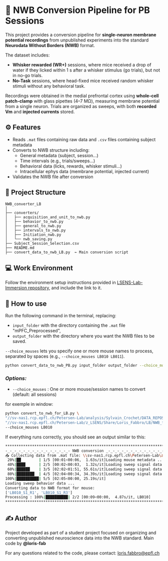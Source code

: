 
# 🧪 NWB Conversion Pipeline for PB Sessions

This project provides a conversion pipeline for **single-neuron membrane potential recordings** from unpublished experiments into the standard **Neurodata Without Borders (NWB)** format.

The dataset includes:

* **Whisker rewarded (WR+)** sessions, where mice received a drop of water if they licked within 1 s after a whisker stimulus (go trials), but not in no-go trials.
* **No-Task** sessions, where head-fixed mice received random whisker stimuli without any behavioral task.

Recordings were obtained in the medial prefrontal cortex using **whole-cell patch-clamp** with glass pipettes (4–7 MΩ), measuring membrane potential from a single neuron. Trials are organized as sweeps, with both **recorded Vm** and **injected currents** stored.


## ⚙️ Features
* Reads `.mat` files containing raw data and `.csv` files containing subject metadata
* Converts to NWB structure including:
  * General metadata (subject, session…)
  * Time intervals (e.g., trials/sweeps…)
  * Behavioral data (licks, rewards, whisker stimuli…)
  * Intracellular ephys data (membrane potential, injected current)
* Validates the NWB file after conversion


## 📁 Project Structure

```
NWB_converter_LB
│
├── converters/
│   ├── acquisition_and_unit_to_nwb.py
│   ├── behavior_to_nwb.py
│   ├── general_to_nwb.py
│   ├── intervals_to_nwb.py
│   ├── Initiation_nwb.py
│   └── nwb_saving.py
├── Subject_Session_Selection.csv
├── README.md
├── convert_data_to_nwb_LB.py  ← Main conversion script
```


## 💻 Work Environment

Follow the environment setup instructions provided in [LSENS-Lab-Immersion repository](https://github.com/loris-fab/LSENS-Lab-Immersion.git), and include the link to it.



## 🧩 How to use

Run the following command in the terminal, replacing:

* `input_folder` with the directory containing the `.mat` file "mPFC_Preprocessed",
* `output_folder` with the directory where you want the NWB files to be saved.

`--choice_mouses` lets you specify one or more mouse names to process, separated by spaces (e.g., `--choice_mouses LB010 LB011`).

```bash
python convert_data_to_nwb_PB.py input_folder output_folder --choice_mouses LB010 LB011 (...)
```
### *Options:*

* `--choice_mouses` : One or more mouse/session names to convert (default: all sessions)

for exemple in window:
```bash
python convert_to_nwb_for_LB.py \
"//sv-nas1.rcp.epfl.ch/Petersen-Lab/analysis/Sylvain_Crochet/DATA_REPOSITORY/Banterle_mPFC_Vm_2019/mPFC_Preprocessed.mat" \
"//sv-nas1.rcp.epfl.ch/Petersen-Lab/z_LSENS/Share/Loris_Fabbro/LB/NWB_files" \
--choice_mouses LB010
```

If everything runs correctly, you should see an output similar to this:

```bash
**************************************************************************
-_-_-_-_-_-_-_-_-_-_-_-_-_-_- NWB conversion _-_-_-_-_-_-_-_-_-_-_-_-_-_-_
📥 Collecting data from .mat file: \\sv-nas1.rcp.epfl.ch\Petersen-Lab\analysis\Sylvain_Crochet\DATA_REPOSITORY\Banterle_mPFC_Vm_2019\mPFC_Preprocessed.mat
 20%|██        | 1/5 [00:01<00:06,  1.63s/it]Loading mouse metadata ...
 40%|████      | 2/5 [00:02<00:03,  1.32s/it]Loading sweep signal data (1/3) ...
 60%|██████    | 3/5 [02:02<01:51, 55.61s/it]Loading sweep signal data (2/3) ...
 80%|████████  | 4/5 [02:04<00:34, 34.39s/it]Loading sweep signal data (3/3) ...
100%|██████████| 5/5 [02:05<00:00, 25.19s/it]
Loading sweep behavior data ...                   
Converting data to NWB format for mouse: 
['LB010_S1_R1', 'LB010_S1_R3']
Processing : 100%|██████████| 2/2 [00:09<00:00,  4.87s/it, LB010]
**************************************************************************
```

## ✍️ Author

Project developed as part of a student project focused on organizing and converting unpublished neuroscience data into the NWB standard.
Main code by **@loris-fab**

For any questions related to the code, please contact: [loris.fabbro@epfl.ch](mailto:loris.fabbro@epfl.ch)


